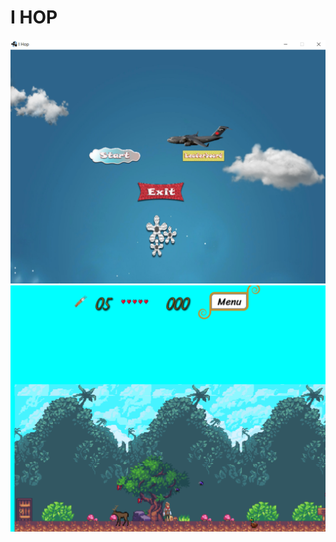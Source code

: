 # I HOP
![alt text](https://github.com/Imtiaz4201/JavaGame/blob/main/Screenshot%202021-04-26%20001109.png)
![alt text](https://github.com/Imtiaz4201/JavaGame/blob/main/Screenshot%202021-04-26%20001151.png)
